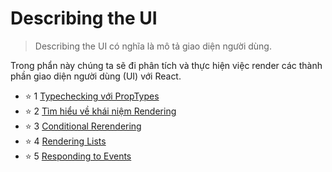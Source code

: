 # Describing the UI

> Describing the UI có nghĩa là mô tả giao diện người dùng.

Trong phẩn này chúng ta sẽ đi phân tích và thực hiện việc render các thành phần giao diện người dùng (UI) với React.

- ⭐ 1 [Typechecking với PropTypes](2.5.PropTypes.md)
- ⭐ 2 [Tìm hiểu về khái niệm Rendering](2.6.Rendering.md)
- ⭐ 3 [Conditional Rerendering](Conditional-Rendering.md)
- ⭐ 4 [Rendering Lists](Lists-and-Keys.md)
- ⭐ 5 [Responding to Events](Handling-Events.md)